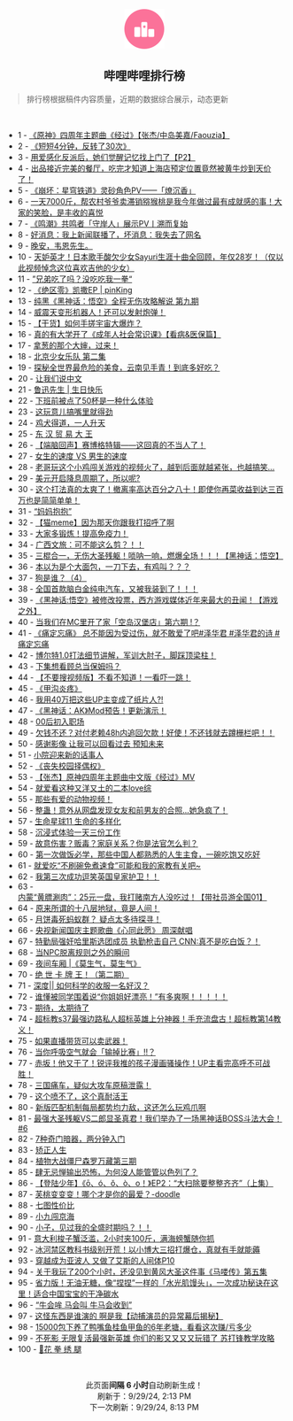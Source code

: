 <div align="center">
    <img src="./assets/icon_rank.png" alt="logo" />
    <h2>哔哩哔哩排行榜</h>
</div>

> 排行榜根据稿件内容质量，近期的数据综合展示，动态更新

<br />

<ul><li><span>1 - <a href=https://www.bilibili.com/BV1LEsdevEMc>《原神》四周年主题曲《经过》【张杰/中岛美嘉/Faouzia】</a></span></li><li><span>2 - <a href=https://www.bilibili.com/BV1bYxueYEcs>《短短4分钟，反转了30次》</a></span></li><li><span>3 - <a href=https://www.bilibili.com/BV1Xnxje9EhF>用爱感化反派后，她们觉醒记忆找上门了【P2】</a></span></li><li><span>4 - <a href=https://www.bilibili.com/BV1PWxJeJEqt>出品接近完美的餐厅，吃完才知道上海店预定位置竟然被黄牛炒到天价了！</a></span></li><li><span>5 - <a href=https://www.bilibili.com/BV1WixjeCEap>《崩坏：星穹铁道》灵砂角色PV——「燎沉香」</a></span></li><li><span>6 - <a href=https://www.bilibili.com/BV1hRs6eREZk>一天7000斤，帮农村爷爷卖滞销猕猴桃是我今年做过最有成就感的事！大家的笑脸，是丰收的喜悦</a></span></li><li><span>7 - <a href=https://www.bilibili.com/BV17Yx7evEmn>《鸣潮》共鸣者「守岸人」展示PV丨溯而复始</a></span></li><li><span>8 - <a href=https://www.bilibili.com/BV15YsrefERn>好消息：我上新闻联播了，坏消息：我失去了网名</a></span></li><li><span>9 - <a href=https://www.bilibili.com/BV16gxEeuENq>晚安，韦恩先生。</a></span></li><li><span>10 - <a href=https://www.bilibili.com/BV1Y2soeKEvG>天妒英才！日本歌手酸欠少女Sayuri生涯十曲全回顾，年仅28岁！（仅以此视频悼念这位喜欢吉他的少女）</a></span></li><li><span>11 - <a href=https://www.bilibili.com/BV18js6eDEna>”兄弟吃了吗？没吃吃我一拳“</a></span></li><li><span>12 - <a href=https://www.bilibili.com/BV1DrsrepEuY>《绝区零》凯撒EP&nbsp;|&nbsp;pinKing</a></span></li><li><span>13 - <a href=https://www.bilibili.com/BV1wZxweAEwh>纯黑《黑神话：悟空》全程无伤攻略解说&nbsp;第九期</a></span></li><li><span>14 - <a href=https://www.bilibili.com/BV1gPx7esEvn>威震天变形机器人！还可以发射炮弹！</a></span></li><li><span>15 - <a href=https://www.bilibili.com/BV1eVxjebEBC>【干货】如何手搓宇宙大爆炸？</a></span></li><li><span>16 - <a href=https://www.bilibili.com/BV1eWxneME3Q>真的有大学开了《成年人社会常识课》【看病&amp;医保篇】</a></span></li><li><span>17 - <a href=https://www.bilibili.com/BV1V8xFeCEh8>拿葱的那个大婶，过来！</a></span></li><li><span>18 - <a href=https://www.bilibili.com/BV1NZxKeUEU1>北京少女乐队&nbsp;第二集</a></span></li><li><span>19 - <a href=https://www.bilibili.com/BV13wx7edEvG>探秘全世界最危险的美食，云南见手青！到底多好吃？</a></span></li><li><span>20 - <a href=https://www.bilibili.com/BV1PVsrekEPE>让我们说中文</a></span></li><li><span>21 - <a href=https://www.bilibili.com/BV1Tms8eSEPq>鲁迅先生&nbsp;|&nbsp;生日快乐</a></span></li><li><span>22 - <a href=https://www.bilibili.com/BV1nrs6eeEcL>下班前被点了50杯是一种什么体验</a></span></li><li><span>23 - <a href=https://www.bilibili.com/BV1NusreLEEK>这玩意儿搞嘴里就得劲</a></span></li><li><span>24 - <a href=https://www.bilibili.com/BV1sFsZexEJS>鸡犬得道，一人升天</a></span></li><li><span>25 - <a href=https://www.bilibili.com/BV19nxue6EXi>东&nbsp;汉&nbsp;贸&nbsp;易&nbsp;大&nbsp;王</a></span></li><li><span>26 - <a href=https://www.bilibili.com/BV1f3xEeBEKj>【端脑回声】赛博格特辑——这回真的不当人了！</a></span></li><li><span>27 - <a href=https://www.bilibili.com/BV15rsoeqEJP>女生的速度&nbsp;VS&nbsp;男生的速度</a></span></li><li><span>28 - <a href=https://www.bilibili.com/BV1TGsaepEVb>老哥玩这个小鸡闯关游戏的视频火了，越到后面就越紧张，也越搞笑...</a></span></li><li><span>29 - <a href=https://www.bilibili.com/BV1zTxjeYEqT>美元开启降息周期了，所以呢?</a></span></li><li><span>30 - <a href=https://www.bilibili.com/BV1G8xneNE2P>这个打法真的太爽了！撤离率高达百分之八十！即使你再菜收益到达三百万也是简简单单！</a></span></li><li><span>31 - <a href=https://www.bilibili.com/BV1TPxLe2Em8>“妈妈抱抱”</a></span></li><li><span>32 - <a href=https://www.bilibili.com/BV1rvs6eBEVw>【猫meme】因为那天你跟我打招呼了啊</a></span></li><li><span>33 - <a href=https://www.bilibili.com/BV1PFsZe4Ekt>大家多锻炼！提高免疫力！</a></span></li><li><span>34 - <a href=https://www.bilibili.com/BV1PCsqeiEBn>广西文旅：可不能这么剪？！！</a></span></li><li><span>35 - <a href=https://www.bilibili.com/BV1Q5sbepE3e>三棍合一，无伤大圣残躯！唢呐一响，燃爆全场！！！【黑神话：悟空】</a></span></li><li><span>36 - <a href=https://www.bilibili.com/BV1rgxFe4E1i>本以为是个大面包，一刀下去，有鸡叫？？？</a></span></li><li><span>37 - <a href=https://www.bilibili.com/BV1LLsYeuEqR>狗是谁？（4）</a></span></li><li><span>38 - <a href=https://www.bilibili.com/BV1PUxFehEEX>全国首款脑白金纯电汽车，又被我装到了！！！</a></span></li><li><span>39 - <a href=https://www.bilibili.com/BV1nPxjeiEX1>《黑神话:悟空》被修改投票，西方游戏媒体近年来最大的丑闻！【游戏之外】</a></span></li><li><span>40 - <a href=https://www.bilibili.com/BV1QpxNeXEKC>当我们在MC里开了家「空岛汉堡店」第六期&nbsp;!？</a></span></li><li><span>41 - <a href=https://www.bilibili.com/BV14YxEeWEpE>《痛定忘痛》&nbsp;总不能因为受过伤，就不敢爱了吧#泽华君&nbsp;#泽华君的诗&nbsp;#痛定忘痛</a></span></li><li><span>42 - <a href=https://www.bilibili.com/BV1b5xgeeEfj>博尔特1.0打法细节讲解，军训大肘子，脚踩顶梁柱！</a></span></li><li><span>43 - <a href=https://www.bilibili.com/BV1pkxEe7ENC>下集想看顾总当保姆吗？</a></span></li><li><span>44 - <a href=https://www.bilibili.com/BV1LHsZe3EeT>【不要搜视频版】不看不知道！一看吓一跳！</a></span></li><li><span>45 - <a href=https://www.bilibili.com/BV1bxxjenE8f>《甲沟炎疼》</a></span></li><li><span>46 - <a href=https://www.bilibili.com/BV1z4seeSEBa>我用40万把这些UP主变成了纸片人?!</a></span></li><li><span>47 - <a href=https://www.bilibili.com/BV1WMxFeZE7R>《黑神话：AK》Mod预告！更新演示！</a></span></li><li><span>48 - <a href=https://www.bilibili.com/BV1nkxjezEcL>00后初入职场</a></span></li><li><span>49 - <a href=https://www.bilibili.com/BV1mnxge8EWL>欠钱不还？对付老赖48h内追回欠款！好使！不还钱就去蹲栅栏吧！！</a></span></li><li><span>50 - <a href=https://www.bilibili.com/BV1ZwxGenE3V>感谢影像&nbsp;让我可以回看过去&nbsp;预知未来</a></span></li><li><span>51 - <a href=https://www.bilibili.com/BV1Hes6euES3>小院迎来新的话事人</a></span></li><li><span>52 - <a href=https://www.bilibili.com/BV1BKxjePErM>《丧失校园择偶权》</a></span></li><li><span>53 - <a href=https://www.bilibili.com/BV17sxPeYEbh>【张杰】原神四周年主题曲中文版《经过》MV</a></span></li><li><span>54 - <a href=https://www.bilibili.com/BV1bbxjeEE8m>就爱看这种又洋又土的二本love综</a></span></li><li><span>55 - <a href=https://www.bilibili.com/BV1GaxFeGEeg>那些有爱的动物视频！</a></span></li><li><span>56 - <a href=https://www.bilibili.com/BV1GaxFeGE8Q>整蛊！意外从网盘发现女友和前男友的合照…她急疯了！</a></span></li><li><span>57 - <a href=https://www.bilibili.com/BV1KXx7eQExs>生命星球11&nbsp;生命的多样化</a></span></li><li><span>58 - <a href=https://www.bilibili.com/BV1mRx7eJE7R>沉浸式体验一天三份工作</a></span></li><li><span>59 - <a href=https://www.bilibili.com/BV19cx7e4En8>故意伤害？贩毒？家庭关系？你是法官怎么判？</a></span></li><li><span>60 - <a href=https://www.bilibili.com/BV11KxpetExy>第一次做饭必学，那些中国人都熟悉的人生主食，一碗吃饱又吃好</a></span></li><li><span>61 - <a href=https://www.bilibili.com/BV138xFeCE4g>就爱吃“不刷碗免煮速食”可能和我的家教有关吧~</a></span></li><li><span>62 - <a href=https://www.bilibili.com/BV1YaxFeGEcQ>我第三次成功逗笑英国皇家护卫！！</a></span></li><li><span>63 - <a href=https://www.bilibili.com/BV1iVxjebEke>内蒙“黄膘涮肉”：25元一盘，我打赌南方人没吃过！【带社员游全国01】</a></span></li><li><span>64 - <a href=https://www.bilibili.com/BV1shx5euEGd>原来所谓的十八层地狱，竟是人间！</a></span></li><li><span>65 - <a href=https://www.bilibili.com/BV148xjemEfA>月饼毒死蚂蚁群？&nbsp;疑点太多待探寻！</a></span></li><li><span>66 - <a href=https://www.bilibili.com/BV1evxPedEhZ>央视新闻国庆主题歌曲《心同此愿》&nbsp;周深献唱</a></span></li><li><span>67 - <a href=https://www.bilibili.com/BV1WixjeCEuS>特勤局强奸哈里斯选团成员&nbsp;执勤枪击自己&nbsp;CNN:真不是吃白饭？！</a></span></li><li><span>68 - <a href=https://www.bilibili.com/BV16XxueUE1d>当NPC脱离规则之外的瞬间</a></span></li><li><span>69 - <a href=https://www.bilibili.com/BV1EWxPePEVX>夜间车厢&nbsp;|《莫生气，莫生气》</a></span></li><li><span>70 - <a href=https://www.bilibili.com/BV1XaszeDEsv>绝&nbsp;世&nbsp;卡&nbsp;牌&nbsp;王！（第二期）</a></span></li><li><span>71 - <a href=https://www.bilibili.com/BV1MQx7epEpt>深度||&nbsp;如何科学的收服一名好汉？</a></span></li><li><span>72 - <a href=https://www.bilibili.com/BV19WxueBE6f>谁懂被同学围着说“你姐姐好漂亮！”有多爽啊！！！！！</a></span></li><li><span>73 - <a href=https://www.bilibili.com/BV1jCsBexEUv>期待，太期待了</a></span></li><li><span>74 - <a href=https://www.bilibili.com/BV1f3xEeBEmC>超标教s37最强边路私人超标英雄上分神器！手充流盘古！超标教第14教义！</a></span></li><li><span>75 - <a href=https://www.bilibili.com/BV1vWxneME6r>如果直播带货可以卖武器！</a></span></li><li><span>76 - <a href=https://www.bilibili.com/BV1adxAepEaN>当你呼吸空气就会「输掉比赛」!!？</a></span></li><li><span>77 - <a href=https://www.bilibili.com/BV1ppxMenEqn>赤坂！他又干了！锐评我推的孩子漫画骚操作！UP主看完高呼不可战胜！</a></span></li><li><span>78 - <a href=https://www.bilibili.com/BV1wLsre3EFX>三国痛车，疑似大攻车原稿泄露！</a></span></li><li><span>79 - <a href=https://www.bilibili.com/BV1g4sdeFEAw>这个喷不了，这个真耐活王</a></span></li><li><span>80 - <a href=https://www.bilibili.com/BV1Kvsde9Eba>新版匹配机制每局都势均力敌，这还怎么玩鸡爪啊</a></span></li><li><span>81 - <a href=https://www.bilibili.com/BV1WixjeCEKZ>最强大圣残躯VS二郎显圣真君！我们举办了一场黑神话BOSS斗法大会！#6</a></span></li><li><span>82 - <a href=https://www.bilibili.com/BV1ZssrePECu>7种奇门暗器，两分钟入门</a></span></li><li><span>83 - <a href=https://www.bilibili.com/BV1oxsDesEAg>矫正人生</a></span></li><li><span>84 - <a href=https://www.bilibili.com/BV1jJsZekEJq>植物大战僵尸森罗万藏第三期</a></span></li><li><span>85 - <a href=https://www.bilibili.com/BV1i2s6ecE8U>肆无忌惮输出恐怖，为何没人能管管以色列了？</a></span></li><li><span>86 - <a href=https://www.bilibili.com/BV1C6xEeUEEc>【登陆少年】《ō、ó、ǒ、ò、o！》EP2：“大扫除要整整齐齐”（上集）</a></span></li><li><span>87 - <a href=https://www.bilibili.com/BV1fRxue7E46>芙桃变变变！哪个才是你的最爱？-doodle</a></span></li><li><span>88 - <a href=https://www.bilibili.com/BV1RxszeREPV>七图性价比</a></span></li><li><span>89 - <a href=https://www.bilibili.com/BV1DJs6eUEa6>小九闯京海</a></span></li><li><span>90 - <a href=https://www.bilibili.com/BV18XsoecE4d>小子，见过我的全盛时期吗？！！</a></span></li><li><span>91 - <a href=https://www.bilibili.com/BV1YZxNefELD>意大利梭子蟹泛滥，2小时夹100斤，满海螃蟹随你抓</a></span></li><li><span>92 - <a href=https://www.bilibili.com/BV1xxs6eyEuh>冰河禁区教科书级别开荒！以小博大三招打爆仓，真就有手就能薅</a></span></li><li><span>93 - <a href=https://www.bilibili.com/BV1TasdedEXE>穿越成为亚波人&nbsp;又做了艾斯的人间体P10</a></span></li><li><span>94 - <a href=https://www.bilibili.com/BV1tNxPejECP>关于我玩了200个小时，还没见到黄风大圣这件事《马喽传》第五集</a></span></li><li><span>95 - <a href=https://www.bilibili.com/BV1ZAs6e8Evu>省力版！无油无糖，像“捏捏”一样的「水光肌馒头」，一次成功秘诀在这里！适合中国宝宝的干净碳水</a></span></li><li><span>96 - <a href=https://www.bilibili.com/BV1RvxLesEkw>“牛会哞&nbsp;马会叫&nbsp;牛马会收到”</a></span></li><li><span>97 - <a href=https://www.bilibili.com/BV1CXszeTEAn>这怪东西是谁演的&nbsp;啊是我【动捕演员的异常幕后揭秘】</a></span></li><li><span>98 - <a href=https://www.bilibili.com/BV1RrsoeBEtq>15000包下养了鸭嘴鱼桂鱼甲鱼的6年老塘，看看这次赚/亏多少</a></span></li><li><span>99 - <a href=https://www.bilibili.com/BV1XssdehE7d>不死影&nbsp;无限复活最强新英雄&nbsp;你们的影又又又又玩错了&nbsp;苏打锋教学攻略</a></span></li><li><span>100 - <a href=https://www.bilibili.com/BV1eCsoeTEa2>🦵花&nbsp;拳&nbsp;绣&nbsp;腿</a></span></li></ul>

<br />

<p align=center>此页面<strong>间隔 6 小时</strong>自动刷新生成！<br>刷新于：9/29/24, 2:13 PM<br>下一次刷新：9/29/24, 8:13 PM</p>